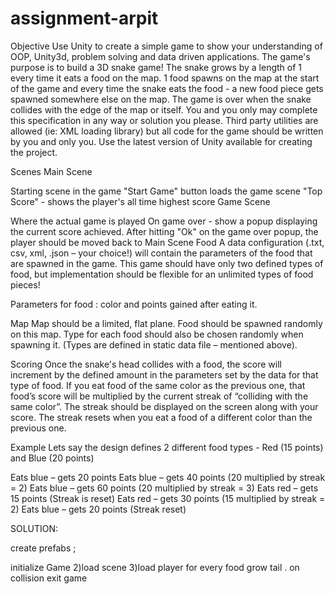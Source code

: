 # assignment-arpit

Objective Use Unity to create a simple game to show your understanding of OOP, Unity3d, problem solving and data driven applications. The game's purpose is to build a 3D snake game! The snake grows by a length of 1 every time it eats a food on the map. 1 food spawns on the map at the start of the game and every time the snake eats the food - a new food piece gets spawned somewhere else on the map. The game is over when the snake collides with the edge of the map or itself. You and you only may complete this specification in any way or solution you please. Third party utilities are allowed (ie: XML loading library) but all code for the game should be written by you and only you. Use the latest version of Unity available for creating the project.

Scenes Main Scene

Starting scene in the game "Start Game" button loads the game scene "Top Score" - shows the player's all time highest score Game Scene

Where the actual game is played On game over - show a popup displaying the current score achieved. After hitting "Ok" on the game over popup, the player should be moved back to Main Scene Food A data configuration (.txt, csv, xml, .json – your choice!) will contain the parameters of the food that are spawned in the game. This game should have only two defined types of food, but implementation should be flexible for an unlimited types of food pieces!

Parameters for food : color and points gained after eating it.

Map Map should be a limited, flat plane. Food should be spawned randomly on this map. Type for each food should also be chosen randomly when spawning it. (Types are defined in static data file – mentioned above).

Scoring Once the snake's head collides with a food, the score will increment by the defined amount in the parameters set by the data for that type of food. If you eat food of the same color as the previous one, that food’s score will be multiplied by the current streak of “colliding with the same color”. The streak should be displayed on the screen along with your score. The streak resets when you eat a food of a different color than the previous one.

Example Lets say the design defines 2 different food types - Red (15 points) and Blue (20 points)

Eats blue – gets 20 points Eats blue – gets 40 points (20 multiplied by streak = 2) Eats blue – gets 60 points (20 multiplied by streak = 3) Eats red – gets 15 points (Streak is reset) Eats red – gets 30 points (15 multiplied by streak = 2) Eats blue – gets 20 points (Streak reset)

SOLUTION:

create prefabs ;

initialize Game 2)load scene 3)load player
for every food grow tail .
on collision exit game
